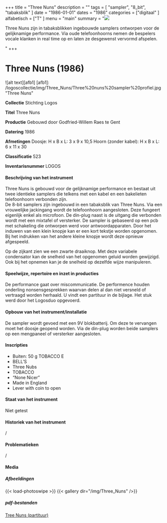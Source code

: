 ﻿+++
title = "Three Nuns"
description = ""
tags = [
"sampler", "8_bit", "tabaksblik"
]
date = "1986-01-01"
dates = "1986"
categories = ["digitaal"
]
alfabetisch = ["T"
]
menu = "main"
summary = "<a href='/logoscollectie/1986/three_nuns'><img src='/logoscollectie/img/Three_Nuns/Three%20nuns%20sampler%20profiel.jpg'></a><p>Three Nuns zijn in tabaksblikken ingebouwde samplers ontworpen voor de gelijknamige performance. Via oude telefoonhoorns nemen de bespelers vocale klanken in real time op en laten ze desgewenst vervormd afspelen.</p>"
+++

# Three Nuns (1986)

![alt text][afb1]
[afb1]: /logoscollectie/img/Three_Nuns/Three%20nuns%20sampler%20profiel.jpg "Three Nuns"

**Collectie**
Stichting Logos

**Titel**
Three Nuns

**Productie**
Gebouwd door Godfried-Willem Raes te Gent

**Datering**
1986

**Afmetingen**
Doosje: H x B x L: 3 x 9 x 10,5
Hoorn (zonder kabel): H x B x L: 6 x 11 x 30

**Classificatie**
523

**Inventarisnummer**
LOGOS

#### Beschrijving van het instrument
Three Nuns is gebouwd voor de gelijknamige performance en bestaat uit twee identieke samplers die telkens met een kabel en een bakelieten telefoonhoorn verbonden zijn.   
De 8-bit samplers zijn ingebouwd in een tabaksblik van Three Nuns. Via een vrouwelijke jackingang wordt de telefoonhoorn aangesloten. Deze fungeert eigenlijk enkel als microfoon. De din-plug naast is de uitgang die verbonden wordt met een mixtafel of versterker. De sampler is gebaseerd op een pcb met schakeling die ontworpen werd voor antwoordapparaten. Door het induwen van een klein knopje kan er een kort tekstje worden opgenomen. Bij het indrukken van het andere kleine knopje wordt deze opnieuw afgespeeld. 

Op de zijkant zien we een zwarte draaiknop. Met deze variabele condensator kan de snelheid van het opgenomen geluid worden gewijzigd. Ook bij het opnemen kan je de snelheid op dezelfde wijze manipuleren.  

#### Speelwijze, repertoire en inzet in producties
De performance gaat over miscommunicatie. De performence houden onderling nonsensgesprekken waarvan delen al dan niet versneld of vertraagd worden herhaald. U vindt een partituur in de bijlage. Het stuk werd door het Logosduo opgevoerd.  

#### Opbouw van het instrument/installatie
De sampler wordt gevoed met een 9V blokbatterij. Om deze te vervangen moet het doosje geopend worden. Via de din-plug worden beide samplers op een mengpaneel of versterker aangesloten. 

#### Inscripties
- Buiten: 50 g TOBACCO E
- BELL’S
- Three Nubs
- TOBACCO
- “None Nicer”
- Made in England
- Lever with coin to open

#### Staat van het instrument
Niet getest 

#### Historiek van het instrument
/

#### Problematieken
/

#### Media
##### Afbeeldingen
{{< load-photoswipe >}}
{{< gallery dir="/img/Three_Nuns" />}}

##### pdf-bestanden
[Tree Nuns (partituur)](/logoscollectie/pdf/Three_Nuns/Tree_Nuns_(partituur).pdf)